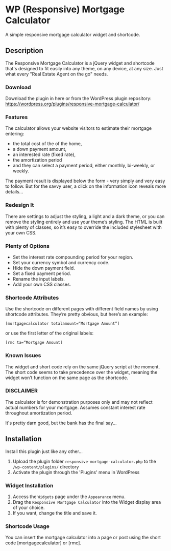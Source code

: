 WP (Responsive) Mortgage Calculator
===================================

A simple responsive mortgage calculator widget and shortcode.

## Description

The Responsive Mortgage Calculator is a jQuery widget and shortcode that's designed to fit easily into any theme, on any device, at any size. Just what every "Real Estate Agent on the go" needs.

### Download

Download the plugin in here or from the WordPress plugin repository: https://wordpress.org/plugins/responsive-mortgage-calculator/

### Features

The calculator allows your website visitors to estimate their mortgage entering:
* the total cost of the of the home,
* a down payment amount,
* an interested rate (fixed rate),
* the amortization period
* and they can select a payment period, either monthly, bi-weekly, or weekly.

The payment result is displayed below the form - very simply and very easy to follow. But for the savvy user, a click on the information icon reveals more details…

### Redesign It

There are settings to adjust the styling, a light and a dark theme, or you can remove the styling entirely and use your theme’s styling. The HTML is built with plenty of classes, so it’s easy to override the included stylesheet with your own CSS.

### Plenty of Options

* Set the interest rate compounding period for your region.
* Set your currency symbol and currency code.
* Hide the down payment field.
* Set a fixed payment period.
* Rename the input labels.
* Add your own CSS classes.

### Shortcode Attributes

Use the shortcode on different pages with different field names by using shortcode attributes. They’re pretty obvious, but here’s an example:

`[mortgagecalculator totalamount=“Mortgage Amount”]`

or use the first letter of the original labels:

`[rmc ta=“Mortgage Amount]`

### Known Issues

The widget and short code rely on the same jQuery script at the moment. The short code seems to take precedence over the widget, meaning the widget won’t function on the same page as the shortcode.

### DISCLAIMER

The calculator is for demonstration purposes only and may not reflect actual numbers for your mortgage. Assumes constant interest rate throughout amortization period.

It's pretty darn good, but the bank has the final say...

## Installation

Install this plugin just like any other…

1. Upload the plugin folder `responsive-mortgage-calculator.php` to the `/wp-content/plugins/` directory
1. Activate the plugin through the 'Plugins' menu in WordPress

### Widget Installation

1. Access the `Widgets` page under the `Appearance` menu.
1. Drag the `Responsive Mortgage Calculator` into the Widget display area of your choice.
1. If you want, change the title and save it.

### Shortcode Usage 

You can insert the mortgage calculator into a page or post using the short code [mortgagecalculator] or [rmc].